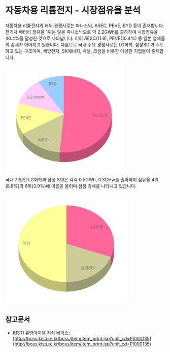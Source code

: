 # 자동차용 리튬전지 - 시장점유율 분석

자동차용 리튬전지의 해외 경쟁사로는 파나소닉, ASEC, PEVE, BYD 등이 존재합니다. 전기차 배터리 점유율 1위는 일본 파나소닉으로 약 2.2GWh를 출하하며 시장점유율 40.4%를 달성한 것으로 나타납니다. 이어 AESC(11.8), PEVE(10.4%) 등 일본 업체들의 강세가 이어지고 있습니다. 다음으로 국내 주요 경쟁사로는 LG화학, 삼성SDI가 주도하고 있는 구조이며, 세방전지, SK에너지, 벡셀, 코캄을 비롯한 다양한 기업들이 존재합니다.


![](./images/자동차용리튬전지_Q13_3_1.PNG)


국내 기업인 LG화학과 삼성 SDI은 각각 0.5GWh, 0.3GHw를 출하하며 점유율 4위(8.8%)와 6위(3.9%)에 이름을 올리며 점점 강세를 나타내고 있습니다.


![](./images/자동차용리튬전지_Q13_3_1_.PNG)

## 참고문서
- KISTI 유망아이템 지식 베이스: [http://boss.kisti.re.kr/boss/item/item_print.jsp?unit_cd=PI000135](http://boss.kisti.re.kr/boss/item/item_print.jsp?unit_cd=PI000135)
